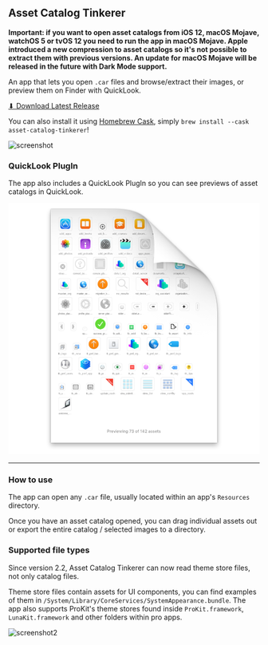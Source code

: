 ## Asset Catalog Tinkerer

**Important: if you want to open asset catalogs from iOS 12, macOS Mojave, watchOS 5 or tvOS 12 you need to run the app in macOS Mojave. Apple introduced a new compression to asset catalogs so it's not possible to extract them with previous versions. An update for macOS Mojave will be released in the future with Dark Mode support.**

An app that lets you open `.car` files and browse/extract their images, or preview them on Finder with QuickLook.

[⬇ Download Latest Release](https://github.com/insidegui/AssetCatalogTinkerer/raw/master/releases/AssetCatalogTinkerer_latest.zip)

You can also install it using [Homebrew Cask](https://caskroom.github.io), simply `brew install --cask asset-catalog-tinkerer`!

![screenshot](https://raw.github.com/insidegui/AssetCatalogTinkerer/master/screenshot.png)

### QuickLook PlugIn

The app also includes a QuickLook PlugIn so you can see previews of asset catalogs in QuickLook.

![quicklook thumbnail](./quicklook_thumb.png)

---

### How to use

The app can open any `.car` file, usually located within an app's `Resources` directory.

Once you have an asset catalog opened, you can drag individual assets out or export the entire catalog / selected images to a directory.

### Supported file types

Since version 2.2, Asset Catalog Tinkerer can now read theme store files, not only catalog files.

Theme store files contain assets for UI components, you can find examples of them in `/System/Library/CoreServices/SystemAppearance.bundle`. The app also supports ProKit's theme stores found inside `ProKit.framework`, `LunaKit.framework` and other folders within pro apps.

![screenshot2](https://raw.github.com/insidegui/AssetCatalogTinkerer/master/screenshot_themestore.png)
